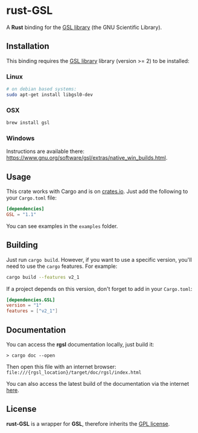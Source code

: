 # rust-GSL

A __Rust__ binding for the [GSL library][GSL library] (the GNU Scientific Library).

## Installation

This binding requires the [GSL library] library (version >= 2) to be installed:

### Linux

```bash
# on debian based systems:
sudo apt-get install libgsl0-dev
```

### OSX

```bash
brew install gsl
```

### Windows

Instructions are available there: <https://www.gnu.org/software/gsl/extras/native_win_builds.html>.

## Usage

This crate works with Cargo and is on [crates.io]. Just add the following to your `Cargo.toml` file:

```toml
[dependencies]
GSL = "1.1"
```

You can see examples in the `examples` folder.

## Building

Just run `cargo build`. However, if you want to use a specific version, you'll need to use the
`cargo` features. For example:

```bash
cargo build --features v2_1
```

If a project depends on this version, don't forget to add in your `Cargo.toml`:

```toml
[dependencies.GSL]
version = "1"
features = ["v2_1"]
```

## Documentation

You can access the __rgsl__ documentation locally, just build it:

```Shell
> cargo doc --open
```

Then open this file with an internet browser: `file:///{rgsl_location}/target/doc/rgsl/index.html`

You can also access the latest build of the documentation via the internet [here](https://docs.rs/crate/GSL/).

## License

__rust-GSL__ is a wrapper for __GSL__, therefore inherits the [GPL license](http://www.gnu.org/copyleft/gpl.html).

[crates.io]: https://crates.io/crates/GSL
[GSL library]: http://www.gnu.org/software/gsl/
